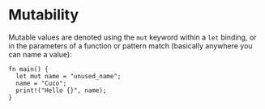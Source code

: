 # Mutability
Mutable values are denoted using the `mut` keyword within a `let` binding, or in
the parameters of a function or pattern match (basically anywhere you can name a
value):
```rust, editable
fn main() {
  let mut name = "unused_name";
  name = "Cuco";
  print!("Hello {}", name);
}
```

